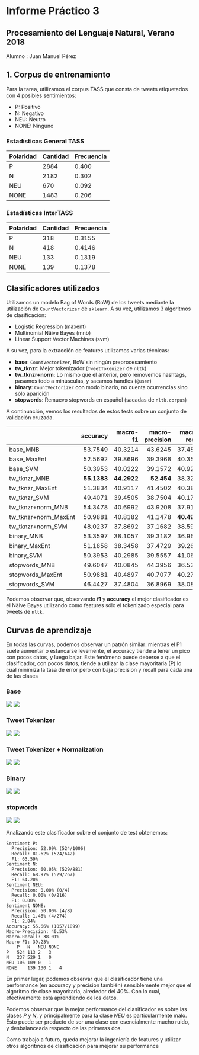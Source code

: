 # Informe Práctico 3
## Procesamiento del Lenguaje Natural, Verano 2018
Alumno : Juan Manuel Pérez

## 1. Corpus de entrenamiento

Para la tarea, utilizamos el corpus TASS que consta de tweets etiquetados con 4 posibles sentimientos:

- P: Positivo
- N: Negativo
- NEU: Neutro
- NONE: Ninguno


### Estadísticas General TASS
| Polaridad      |   Cantidad      |    Frecuencia   |
|:---------------|:----------------|:----------------|
| P              | 2884            | 0.400           |
| N              | 2182            | 0.302           |
| NEU            | 670             | 0.092           |
| NONE           | 1483            | 0.206           |


### Estadísticas InterTASS
| Polaridad      |   Cantidad      |    Frecuencia   |
|:---------------|:----------------|:----------------|
| P              | 318             | 0.3155          |
| N              | 418             | 0.4146          |
| NEU            | 133             | 0.1319          |
| NONE           | 139             | 0.1378          |

## Clasificadores utilizados

Utilizamos un modelo Bag of Words (BoW) de los tweets mediante la utilización de `CountVectorizer` de `sklearn`. A su vez, utilizamos 3 algoritmos de clasificación:

- Logistic Regression (maxent)
- Multinomial Näive Bayes (mnb)
- Linear Support Vector Machines (svm)

A su vez, para la extracción de features utilizamos varias técnicas:

- **base**: `CountVectorizer`, BoW sin ningún preprocesamiento
- **tw_tknzr**: Mejor tokenizador (`TweetTokenizer` de `nltk`)
- **tw_tknzr+norm**: Lo mismo que el anterior, pero removemos hashtags, pasamos todo a minúsculas, y sacamos handles (`@user`)
- **binary**: `CountVectorizer` con modo binario, no cuenta ocurrencias sino sólo aparición
- **stopwords**: Remuevo stopwords en español (sacadas de `nltk.corpus`)

A continuación, vemos los resultados de estos tests sobre un conjunto de validación cruzada.


|                      |   accuracy |   macro-f1  |   macro-precision  |   macro-recall   |
|:---------------------|-----------:|------------:|------------------: |---------------:  |
| base_MNB             |    53.7549 |    40.3214  |           43.6245  |        37.4832   |
| base_MaxEnt          |    52.5692 |    39.8696  |           39.3968  |        40.3537   |
| base_SVM             |    50.3953 |    40.0222  |           39.1572  |        40.9263   |
| tw_tknzr_MNB         |**55.1383** | **44.2922** |         **52.454** |        38.3284   |
| tw_tknzr_MaxEnt      |    51.3834 |    40.9117  |           41.4502  |        40.3869   |
| tw_tknzr_SVM         |    49.4071 |    39.4505  |           38.7504  |        40.1764   |
| tw_tknzr+norm_MNB    |    54.3478 |    40.6992  |           43.9208  |        37.9179   |
| tw_tknzr+norm_MaxEnt |    50.9881 |    40.8182  |           41.1478  |      **40.4938** |
| tw_tknzr+norm_SVM    |    48.0237 |    37.8692  |           37.1682  |        38.5971   |
| binary_MNB           |    53.3597 |    38.1057  |           39.3182  |        36.9658   |
| binary_MaxEnt        |    51.1858 |    38.3458  |           37.4729  |        39.2604   |
| binary_SVM           |    50.3953 |    40.2985  |           39.5557  |        41.0698   |
| stopwords_MNB        |    49.6047 |    40.0845  |           44.3956  |        36.5365   |
| stopwords_MaxEnt     |    50.9881 |    40.4897  |           40.7077  |        40.2741   |
| stopwords_SVM        |    46.4427 |    37.4804  |           36.8969  |        38.0828   |

Podemos observar que, observando **f1** y **accuracy** el mejor clasificador es el Näive Bayes utilizando como features sólo el tokenizado especial para tweets de `nltk`.

## Curvas de aprendizaje

En todas las curvas, podemos observar un patrón similar: mientras el F1 suele aumentar o estancarse levemente, el accuracy tiende a tener un pico con pocos datos, y luego bajar. Este fenómeno puede deberse a que el clasificador, con pocos datos, tiende a utilizar la clase mayoritaria (P) lo cual minimiza la tasa de error pero con baja precision y recall para cada una de las clases

### Base
![](notebooks/images/base_acc.png)
![](notebooks/images/base_f1.png)
### Tweet Tokenizer

![](notebooks/images/tw_tknzr_acc.png)
![](notebooks/images/tw_tknzr_f1.png)

### Tweet Tokenizer + Normalization
![](notebooks/images/tw_tknzr+norm_acc.png)
![](notebooks/images/tw_tknzr+norm_f1.png)

### Binary

![](notebooks/images/binary_acc.png)
![](notebooks/images/binary_f1.png)

### stopwords

![](notebooks/images/stopwords_acc.png)
![](notebooks/images/stopwords_f1.png)


Analizando este clasificador sobre el conjunto de test obtenemos:

```
Sentiment P:
  Precision: 52.09% (524/1006)
  Recall: 81.62% (524/642)
  F1: 63.59%
Sentiment N:
  Precision: 60.05% (529/881)
  Recall: 68.97% (529/767)
  F1: 64.20%
Sentiment NEU:
  Precision: 0.00% (0/4)
  Recall: 0.00% (0/216)
  F1: 0.00%
Sentiment NONE:
  Precision: 50.00% (4/8)
  Recall: 1.46% (4/274)
  F1: 2.84%
Accuracy: 55.66% (1057/1899)
Macro-Precision: 40.53%
Macro-Recall: 38.01%
Macro-F1: 39.23%
	P	N	NEU	NONE
P	524	113	2	3
N	237	529	1	0
NEU	106	109	0	1
NONE	139	130	1	4
```

En primer lugar, podemos observar que el clasificador tiene una performance (en accuracy y precision también) sensiblemente mejor que el algoritmo de clase mayoritaria, alrededor del 40%. Con lo cual, efectivamente está aprendiendo de los datos.

Podemos observar que la mejor performance del clasificador es sobre las clases *P* y *N*, y principalmente para la clase *NEU* es particularmente malo. Esto puede ser producto de ser una clase con esencialmente mucho ruido, y desbalanceada respecto de las primeras dos.

Como trabajo a futuro, queda mejorar la ingeniería de features y utilizar otros algoritmos de clasificación para mejorar su performance
